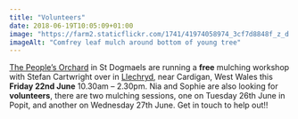 ```yaml
---
title: "Volunteers"
date: 2018-06-19T10:05:09+01:00
image: "https://farm2.staticflickr.com/1741/41974058974_3cf7d8848f_z_d.jpg"
imageAlt: "Comfrey leaf mulch around bottom of young tree"
---
```


[The People’s Orchard](https://www.facebook.com/peoplesorchardstdogs/) in St Dogmaels are running a **free** mulching workshop with Stefan Cartwright over in [Llechryd](https://en.wikipedia.org/wiki/Llechryd), near Cardigan, West Wales this **Friday 22nd June** 10.30am – 2.30pm. Nia and Sophie are also looking for **volunteers**, there are two mulching sessions, one on Tuesday 26th June in Popit, and another on Wednesday 27th June. Get in touch to help out!!

